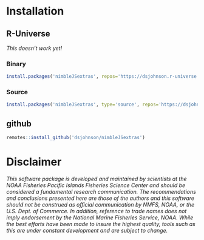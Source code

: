 <!-- README.md is generated from README.Rmd. Please edit that file -->

# Installation

## R-Universe

*This doesn’t work yet!*

### Binary

``` r
install.packages('nimbleJSextras', repos='https://dsjohnson.r-universe.dev')
```

### Source

``` r
install.packages('nimbleJSextras', type='source', repos='https://dsjohnson.r-universe.dev')
```

## github

``` r
remotes::install_github('dsjohnson/nimbleJSextras')
```

# Disclaimer

*This software package is developed and maintained by scientists at the
NOAA Fisheries Pacific Islands Fisheries Science Center and should be
considered a fundamental research communication. The recommendations and
conclusions presented here are those of the authors and this software
should not be construed as official communication by NMFS, NOAA, or the
U.S. Dept. of Commerce. In addition, reference to trade names does not
imply endorsement by the National Marine Fisheries Service, NOAA. While
the best efforts have been made to insure the highest quality, tools
such as this are under constant development and are subject to change.*
